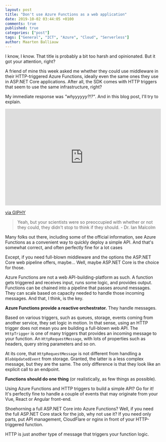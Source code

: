 ```yaml
---
layout: post
title: "Don't use Azure Functions as a web application"
date: 2019-10-02 03:44:05 +0100
comments: true
published: true
categories: ["post"]
tags: ["General", "ICT", "Azure", "Cloud", "Serverless"]
author: Maarten Balliauw
---
```


I know, I know. That title is probably a bit too harsh and opinionated. But it got your attention, right?

A friend of mine this week asked me whether they could use middleware in their HTTP-triggered Azure Functions, ideally even the same ones they use in ASP.NET Core applications. After all, the SDK comes with HTTP triggers that seem to use the same infrastructure, right?

My immediate response was *"whyyyyyy?!?"*. And in this blog post, I'll try to explain.

<div style="width:100%;height:0;padding-bottom:62%;position:relative;"><iframe src="https://giphy.com/embed/mCClSS6xbi8us" width="100%" height="100%" style="position:absolute" frameBorder="0" class="giphy-embed" allowFullScreen></iframe></div><p><a href="https://giphy.com/gifs/jeff-goldblum-jurassic-park-jurassicparkedit-mCClSS6xbi8us">via GIPHY</a></p>

> Yeah, but your scientists were so preoccupied with whether or not they could, they didn't stop to think if they should. - Dr. Ian Malcolm

Many folks out there, including some of the official information, see Azure Functions as a convenient way to quickly deploy a simple API. And that's somewhat correct, and often perfectly fine for a lot cases

Except, if you need full-blown middleware and the options the ASP.NET Core web pipeline offers, maybe... Well, maybe ASP.NET Core is the choice for those.

Azure Functions are not a web API-building-platform as such. A function gets triggered and receives input, runs some logic, and provides output. Functions can be chained into a pipeline that passes around messages. They can scale based on capacity needed to handle those incoming messages. And that, I think, is the key.

**Azure Functions provide a reactive orchestrator.** They handle messages.

Based on various triggers, such as queues, storage, events coming from another service, they set logic in motion. In that sense, using an HTTP trigger does not mean you are building a full-blown web API. The `HttpTrigger` is one of many triggers that provides an incoming message to your function. An `HttpRequestMessage`, with lots of properties such as headers, query string parameters and so on.

At its core, that `HttpRequestMessage` is not different from handling a `BlobUpdatedEvent` from storage. Granted, the latter is a less complex message, but they are the same. The only difference is that they look like an explicit call to an endpoint.

**Functions should do one thing** (or realistically, as few things as possible).

Using Azure Functions and HTTP triggers to build a simple API? Go for it! It's perfectly fine to handle a couple of events that may originate from your Vue, React or Angular front-end.

Shoehorning a full ASP.NET Core into Azure Functions? Well, if you need the full ASP.NET Core stack for the job, why not use it? If you need only parts, put API management, CloudFlare or nginx in front of your HTTP-triggered function.

HTTP is just another type of message that triggers your function logic.